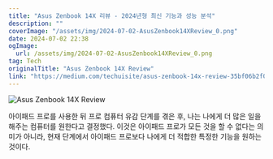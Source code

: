 ```yaml
---
title: "Asus Zenbook 14X 리뷰 - 2024년형 최신 기능과 성능 분석"
description: ""
coverImage: "/assets/img/2024-07-02-AsusZenbook14XReview_0.png"
date: 2024-07-02 22:38
ogImage: 
  url: /assets/img/2024-07-02-AsusZenbook14XReview_0.png
tag: Tech
originalTitle: "Asus Zenbook 14X Review"
link: "https://medium.com/techuisite/asus-zenbook-14x-review-35bf06b2f0c9"
---
```




![Asus Zenbook 14X Review](/assets/img/2024-07-02-AsusZenbook14XReview_0.png)

아이패드 프로를 사용한 뒤 프로 컴퓨터 유감 단계를 겪은 후, 나는 나에게 더 많은 일을 해주는 컴퓨터를 원한다고 결정했다. 이것은 아이패드 프로가 모든 것을 할 수 없다는 의미가 아니라, 현재 단계에서 아이패드 프로보다 나에게 더 적합한 특정한 기능을 원하는 것이다.
